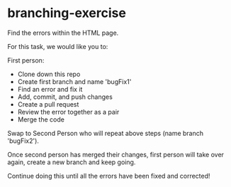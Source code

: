 # branching-exercise

Find the errors within the HTML page.  

For this task, we would like you to:

First person:

- Clone down this repo
- Create first branch and name 'bugFix1'
- Find an error and fix it 
- Add, commit, and push changes
- Create a pull request 
- Review the error together as a pair
- Merge the code 

Swap to Second Person who will repeat above steps (name branch 'bugFix2').

Once second person has merged their changes, first person will take over again, create a new branch and keep going. 

Continue doing this until all the errors have been fixed and corrected! 


